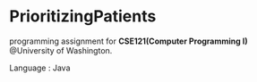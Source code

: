 # PrioritizingPatients

programming assignment for <b>CSE121(Computer Programming I)</b> @University of Washington.

Language : Java
